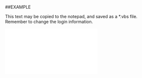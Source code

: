 

##EXAMPLE

This text may be copied to the notepad, and saved as a *.vbs file. Remember to change the login information.

![](../../Examples/vbs/SORelation.Sentry.vbs.txt)





